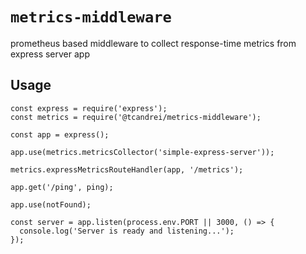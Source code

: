 # `metrics-middleware`

prometheus based middleware to collect response-time metrics from express server app

## Usage

```
const express = require('express');
const metrics = require('@tcandrei/metrics-middleware');

const app = express();

app.use(metrics.metricsCollector('simple-express-server'));

metrics.expressMetricsRouteHandler(app, '/metrics');

app.get('/ping', ping);

app.use(notFound);

const server = app.listen(process.env.PORT || 3000, () => {
  console.log('Server is ready and listening...');
});


```
